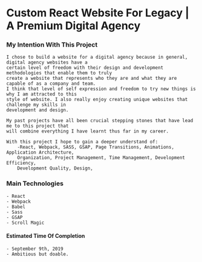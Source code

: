 Custom React Website For Legacy | A Premium Digital Agency
====================================================

### My Intention With This Project
    I chose to build a website for a digital agency because in general, digital agency websites have a 
    certain level of freedom with their design and development methodologies that enable them to truly 
    create a website that represents who they are and what they are capable of as a company and team. 
    I think that level of self expression and freedom to try new things is why I am attracted to this 
    style of website. I also really enjoy creating unique websites that challenge my skills in 
    development and design.

    My past projects have all been crucial stepping stones that have lead me to this project that 
    will combine everything I have learnt thus far in my career.

    With this project I hope to gain a deeper understand of:
        -React, Webpack, SASS, GSAP, Page Transitions, Animations, Application Architecture, 
        Organization, Project Management, Time Management, Development Efficiency, 
        Development Quality, Design, 


### Main Technologies
    - React
    - Webpack
    - Babel
    - Sass
    - GSAP
    - Scroll Magic


#### Estimated Time Of Completion
    - September 9th, 2019
    - Ambitious but doable.
